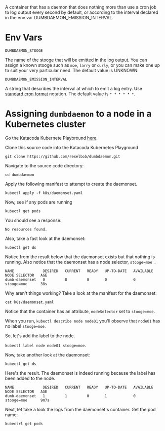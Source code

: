 A container that has a daemon that does nothing more than use a cron job to log output every second by default, or
according to the interval declared in the env var DUMBDAEMON_EMISSION_INTERVAL.

# Env Vars

 `DUMBDAEMON_STOOGE`
 
 The name of the [stooge](https://en.wikipedia.org/wiki/The_Three_Stooges) that will be emitted in the log output.
 You can assign a known stooge such as `moe`, `larry` or `curly`, or you can make one up to suit your very particular need. The default value is UNKNOWN
 
`DUMBDAEMON_EMISSION_INTERVAL`
 
 A string that describes the interval at which to emit a log entry. Use [standard cron format](http://www.nncron.ru/help/EN/working/cron-format.htm) notation.
 The default value is `* * * * * *`.
 
 # Assigning `dumbdaemon` to a node in a Kubernetes cluster
 
Go the Katacoda Kubernete Playbround [here](https://katacoda.com/courses/kubernetes/playground).

Clone this source code into the Katacoda Kubernetes Playground

`git clone https://github.com/reselbob/dumbdaemon.git`
 

Navigate to the source code directory:

`cd dumbdaemon`

Apply the following manifest to attempt to create the daemonset.

`kubectl apply -f k8s/daemonset.yaml`

Now, see if any pods are running

`kubectl get pods`

You should see a response:

`No resources found.`

Also, take a fast look at the daemonset:

`kubectl get ds`

Notice from the result below that the daemonset exists but that nothing is running. Also notice that the
daemonset has a node selector, `stooge=moe `.

```text
NAME             DESIRED   CURRENT   READY   UP-TO-DATE   AVAILABLE   NODE SELECTOR   AGE
dumb-daemonset   0         0         0       0            0           stooge=moe      38s
```


Why aren't things working? Take a look at the manifest for the daemonset:

`cat k8s/daemonset.yaml`

Notice that the container has an attribute, `nodeSelector` set to `stooge=moe`.

When you run, `kubectl describe node node01` you'll observe that `node01` has no label `stooge=moe`.

So, let's add the label to the node.

`kubectl label node node01 stooge=moe`.

Now, take another look at the daemonset:

`kubectl get ds`

Here's the result. The daemonset is indeed running because the label has been added to the node.

```text
NAME             DESIRED   CURRENT   READY   UP-TO-DATE   AVAILABLE   NODE SELECTOR   AGE
dumb-daemonset   1         1         0       1            0           stooge=moe      9m7s
```

Next, let take a look the logs from the daemonset's container. Get the pod name:

`kubectrl get pods`
